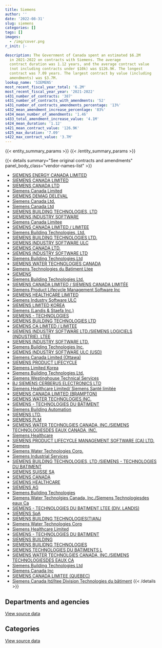```yaml
---
title: Siemens
author: ''
date: '2022-08-31'
slug: siemens
categories: []
tags: []
images:
  - /img/cover.png
r_init: |-
  
description: The Government of Canada spent an estimated $6.2M
  in 2021-2022 on contracts with Siemens. The average
  contract duration was 1.12 years, and the average contract value
  (not including contracts under $10k) was $126.9K. The longest
  contract was 7.09 years. The largest contract by value (including
  amendments) was $3.7M.
lookup_name: 'SIEMENS'
most_recent_fiscal_year_total: '6.2M'
most_recent_fiscal_year_year: '2021-2022'
s431_number_of_contracts: '387'
s431_number_of_contracts_with_amendments: '52'
s431_number_of_contracts_amendments_percentage: '13%'
s432_mean_amendment_increase_percentage: '83%'
s434_mean_number_of_amendments: '1.46'
s433_total_amendment_increase_value: '4.1M'
s424_mean_duration: '1.12'
s421_mean_contract_value: '126.9K'
s425_max_duration: '7.09'
s422_max_contract_value: '3.7M'
---
```


<script src="/rmarkdown-libs/htmlwidgets/htmlwidgets.js"></script>
<link href="/rmarkdown-libs/datatables-css/datatables-crosstalk.css" rel="stylesheet" />
<script src="/rmarkdown-libs/datatables-binding/datatables.js"></script>
<script src="/rmarkdown-libs/jquery/jquery-3.6.0.min.js"></script>
<link href="/rmarkdown-libs/dt-core-bootstrap/css/dataTables.bootstrap.min.css" rel="stylesheet" />
<link href="/rmarkdown-libs/dt-core-bootstrap/css/dataTables.bootstrap.extra.css" rel="stylesheet" />
<script src="/rmarkdown-libs/dt-core-bootstrap/js/jquery.dataTables.min.js"></script>
<script src="/rmarkdown-libs/dt-core-bootstrap/js/dataTables.bootstrap.min.js"></script>
<link href="/rmarkdown-libs/crosstalk/css/crosstalk.min.css" rel="stylesheet" />
<script src="/rmarkdown-libs/crosstalk/js/crosstalk.min.js"></script>
<script src="/rmarkdown-libs/htmlwidgets/htmlwidgets.js"></script>
<link href="/rmarkdown-libs/datatables-css/datatables-crosstalk.css" rel="stylesheet" />
<script src="/rmarkdown-libs/datatables-binding/datatables.js"></script>
<script src="/rmarkdown-libs/jquery/jquery-3.6.0.min.js"></script>
<link href="/rmarkdown-libs/dt-core-bootstrap/css/dataTables.bootstrap.min.css" rel="stylesheet" />
<link href="/rmarkdown-libs/dt-core-bootstrap/css/dataTables.bootstrap.extra.css" rel="stylesheet" />
<script src="/rmarkdown-libs/dt-core-bootstrap/js/jquery.dataTables.min.js"></script>
<script src="/rmarkdown-libs/dt-core-bootstrap/js/dataTables.bootstrap.min.js"></script>
<link href="/rmarkdown-libs/crosstalk/css/crosstalk.min.css" rel="stylesheet" />
<script src="/rmarkdown-libs/crosstalk/js/crosstalk.min.js"></script>

{{< entity_summary_params >}}
{{< /entity_summary_params >}}

{{< details summary="See original contracts and amendments" panel_body_class="vendor-names-list" >}}
- [SIEMENS ENERGY CANADA LIMITED](https://search.open.canada.ca/en/ct/?sort=contract_value_f%20desc&page=1&search_text=%22SIEMENS%20ENERGY%20CANADA%20LIMITED%22)
- [SIEMENS CANADA LIMITED](https://search.open.canada.ca/en/ct/?sort=contract_value_f%20desc&page=1&search_text=%22SIEMENS%20CANADA%20LIMITED%22)
- [SIEMENS CANADA LTD](https://search.open.canada.ca/en/ct/?sort=contract_value_f%20desc&page=1&search_text=%22SIEMENS%20CANADA%20LTD%22)
- [Siemens Canada Limited](https://search.open.canada.ca/en/ct/?sort=contract_value_f%20desc&page=1&search_text=%22Siemens%20Canada%20Limited%22)
- [SIEMENS DEMAG DELEVAL](https://search.open.canada.ca/en/ct/?sort=contract_value_f%20desc&page=1&search_text=%22SIEMENS%20DEMAG%20DELEVAL%22)
- [Siemens Canada Ltd.](https://search.open.canada.ca/en/ct/?sort=contract_value_f%20desc&page=1&search_text=%22Siemens%20Canada%20Ltd.%22)
- [Siemens Canada Ltd](https://search.open.canada.ca/en/ct/?sort=contract_value_f%20desc&page=1&search_text=%22Siemens%20Canada%20Ltd%22)
- [SIEMENS BUILDING TECHNOLOGIES, LTD](https://search.open.canada.ca/en/ct/?sort=contract_value_f%20desc&page=1&search_text=%22SIEMENS%20BUILDING%20TECHNOLOGIES%2c%20LTD%22)
- [SIEMENS INDUSTRY SOFTWARE](https://search.open.canada.ca/en/ct/?sort=contract_value_f%20desc&page=1&search_text=%22SIEMENS%20INDUSTRY%20SOFTWARE%22)
- [Siemens Canada Limitee](https://search.open.canada.ca/en/ct/?sort=contract_value_f%20desc&page=1&search_text=%22Siemens%20Canada%20Limitee%22)
- [SIEMENS CANADA LIMITED / LIMITEE](https://search.open.canada.ca/en/ct/?sort=contract_value_f%20desc&page=1&search_text=%22SIEMENS%20CANADA%20LIMITED%20%2f%20LIMITEE%22)
- [Siemens Building Technologies, Ltd.](https://search.open.canada.ca/en/ct/?sort=contract_value_f%20desc&page=1&search_text=%22Siemens%20Building%20Technologies%2c%20Ltd.%22)
- [SIEMENS BUILDING TECHNOLOGIES LTD.](https://search.open.canada.ca/en/ct/?sort=contract_value_f%20desc&page=1&search_text=%22SIEMENS%20BUILDING%20TECHNOLOGIES%20LTD.%22)
- [SIEMENS INDUSTRY SOFTWARE ULC](https://search.open.canada.ca/en/ct/?sort=contract_value_f%20desc&page=1&search_text=%22SIEMENS%20INDUSTRY%20SOFTWARE%20ULC%22)
- [SIEMENS CANADA LTD.](https://search.open.canada.ca/en/ct/?sort=contract_value_f%20desc&page=1&search_text=%22SIEMENS%20CANADA%20LTD.%22)
- [SIEMENS INDUSTRY SOFTWARE LTD](https://search.open.canada.ca/en/ct/?sort=contract_value_f%20desc&page=1&search_text=%22SIEMENS%20INDUSTRY%20SOFTWARE%20LTD%22)
- [Siemens Building Technologies,Ltd](https://search.open.canada.ca/en/ct/?sort=contract_value_f%20desc&page=1&search_text=%22Siemens%20Building%20Technologies%2cLtd%22)
- [SIEMENS WATER TECHNOLOGIES CANADA](https://search.open.canada.ca/en/ct/?sort=contract_value_f%20desc&page=1&search_text=%22SIEMENS%20WATER%20TECHNOLOGIES%20CANADA%22)
- [Siemens Technologies du Batiment Ltee](https://search.open.canada.ca/en/ct/?sort=contract_value_f%20desc&page=1&search_text=%22Siemens%20Technologies%20du%20Batiment%20Ltee%22)
- [SIEMENS](https://search.open.canada.ca/en/ct/?sort=contract_value_f%20desc&page=1&search_text=%22SIEMENS%22)
- [Siemens Building Technologies Ltd.](https://search.open.canada.ca/en/ct/?sort=contract_value_f%20desc&page=1&search_text=%22Siemens%20Building%20Technologies%20Ltd.%22)
- [SIEMENS CANADA LIMITED / SIEMENS CANADA LIMITÉE](https://search.open.canada.ca/en/ct/?sort=contract_value_f%20desc&page=1&search_text=%22SIEMENS%20CANADA%20LIMITED%20%2f%20SIEMENS%20CANADA%20LIMIT%c3%89E%22)
- [Siemens Product Lifecycle Management Software Inc](https://search.open.canada.ca/en/ct/?sort=contract_value_f%20desc&page=1&search_text=%22Siemens%20Product%20Lifecycle%20Management%20Software%20Inc%22)
- [SIEMENS HEALTHCARE LIMITED](https://search.open.canada.ca/en/ct/?sort=contract_value_f%20desc&page=1&search_text=%22SIEMENS%20HEALTHCARE%20LIMITED%22)
- [Siemens Industry Software ULC](https://search.open.canada.ca/en/ct/?sort=contract_value_f%20desc&page=1&search_text=%22Siemens%20Industry%20Software%20ULC%22)
- [SIEMENS LIMITED KOREA](https://search.open.canada.ca/en/ct/?sort=contract_value_f%20desc&page=1&search_text=%22SIEMENS%20LIMITED%20KOREA%22)
- [Siemens (Landis & Staefa Inc.)](https://search.open.canada.ca/en/ct/?sort=contract_value_f%20desc&page=1&search_text=%22Siemens%20%28Landis%20%26%20Staefa%20Inc.%29%22)
- [SIEMENS - TECHNOLOGIES](https://search.open.canada.ca/en/ct/?sort=contract_value_f%20desc&page=1&search_text=%22SIEMENS%20-%20TECHNOLOGIES%22)
- [SIEMENS BUILDING TECHNOLOGIES LTD](https://search.open.canada.ca/en/ct/?sort=contract_value_f%20desc&page=1&search_text=%22SIEMENS%20BUILDING%20TECHNOLOGIES%20LTD%22)
- [SIEMENS CA LIMITED / LIMITEE](https://search.open.canada.ca/en/ct/?sort=contract_value_f%20desc&page=1&search_text=%22SIEMENS%20CA%20LIMITED%20%2f%20LIMITEE%22)
- [SIEMENS INDUSTRY SOFTWARE LTD./SIEMENS LOGICIELS (INDUSTRIE), LTEE](https://search.open.canada.ca/en/ct/?sort=contract_value_f%20desc&page=1&search_text=%22SIEMENS%20INDUSTRY%20SOFTWARE%20LTD.%2fSIEMENS%20LOGICIELS%20%28INDUSTRIE%29%2c%20LTEE%22)
- [SIEMENS INDUSTRY SOFTWARE LTD.](https://search.open.canada.ca/en/ct/?sort=contract_value_f%20desc&page=1&search_text=%22SIEMENS%20INDUSTRY%20SOFTWARE%20LTD.%22)
- [Siemens Building Technologies Inc.](https://search.open.canada.ca/en/ct/?sort=contract_value_f%20desc&page=1&search_text=%22Siemens%20Building%20Technologies%20Inc.%22)
- [SIEMENS INDUSTRY SOFTWARE ULC (USD)](https://search.open.canada.ca/en/ct/?sort=contract_value_f%20desc&page=1&search_text=%22SIEMENS%20INDUSTRY%20SOFTWARE%20ULC%20%28USD%29%22)
- [Siemens Canada Limited (Ottawa)](https://search.open.canada.ca/en/ct/?sort=contract_value_f%20desc&page=1&search_text=%22Siemens%20Canada%20Limited%20%28Ottawa%29%22)
- [SIEMENS PRODUCT LIFECYCLE](https://search.open.canada.ca/en/ct/?sort=contract_value_f%20desc&page=1&search_text=%22SIEMENS%20PRODUCT%20LIFECYCLE%22)
- [Siemens Limited Korea](https://search.open.canada.ca/en/ct/?sort=contract_value_f%20desc&page=1&search_text=%22Siemens%20Limited%20Korea%22)
- [Siemens Building Technologies,Ltd.](https://search.open.canada.ca/en/ct/?sort=contract_value_f%20desc&page=1&search_text=%22Siemens%20Building%20Technologies%2cLtd.%22)
- [Siemens Westinghouse Technical Services](https://search.open.canada.ca/en/ct/?sort=contract_value_f%20desc&page=1&search_text=%22Siemens%20Westinghouse%20Technical%20Services%22)
- [BJ SIEMENS CERBERUS ELECTRONICS LTD](https://search.open.canada.ca/en/ct/?sort=contract_value_f%20desc&page=1&search_text=%22BJ%20SIEMENS%20CERBERUS%20ELECTRONICS%20LTD%22)
- [Siemens Healthcare Limited/ Siemens Santé limitée](https://search.open.canada.ca/en/ct/?sort=contract_value_f%20desc&page=1&search_text=%22Siemens%20Healthcare%20Limited%2f%20Siemens%20Sant%c3%a9%20limit%c3%a9e%22)
- [SIEMENS CANADA LIMITED (BRAMPTON)](https://search.open.canada.ca/en/ct/?sort=contract_value_f%20desc&page=1&search_text=%22SIEMENS%20CANADA%20LIMITED%20%20%28BRAMPTON%29%22)
- [SIEMENS WATER TECHNOLOGIES INC.](https://search.open.canada.ca/en/ct/?sort=contract_value_f%20desc&page=1&search_text=%22SIEMENS%20WATER%20TECHNOLOGIES%20INC.%22)
- [SIEMENS - TECHNOLOGIES DU BÂTIMENT](https://search.open.canada.ca/en/ct/?sort=contract_value_f%20desc&page=1&search_text=%22SIEMENS%20-%20TECHNOLOGIES%20DU%20B%c3%82TIMENT%22)
- [Siemens Building Automation](https://search.open.canada.ca/en/ct/?sort=contract_value_f%20desc&page=1&search_text=%22Siemens%20Building%20Automation%22)
- [SIEMENS LTD.](https://search.open.canada.ca/en/ct/?sort=contract_value_f%20desc&page=1&search_text=%22SIEMENS%20LTD.%22)
- [SIEMENS PLM](https://search.open.canada.ca/en/ct/?sort=contract_value_f%20desc&page=1&search_text=%22SIEMENS%20PLM%22)
- [SIEMENS WATER TECHNOLGIES CANADA, INC./SIEMENS TECHNOLOGIESDES EAUX CANADA, INC.](https://search.open.canada.ca/en/ct/?sort=contract_value_f%20desc&page=1&search_text=%22SIEMENS%20WATER%20TECHNOLGIES%20CANADA%2c%20INC.%2fSIEMENS%20TECHNOLOGIESDES%20EAUX%20CANADA%2c%20INC.%22)
- [Siemens Healthcare](https://search.open.canada.ca/en/ct/?sort=contract_value_f%20desc&page=1&search_text=%22Siemens%20Healthcare%22)
- [SIEMENS PRODUCT LIFECYCLE MANAGEMENT SOFTWARE (CA) LTD.](https://search.open.canada.ca/en/ct/?sort=contract_value_f%20desc&page=1&search_text=%22SIEMENS%20PRODUCT%20LIFECYCLE%20MANAGEMENT%20SOFTWARE%20%28CA%29%20LTD.%22)
- [Siemens](https://search.open.canada.ca/en/ct/?sort=contract_value_f%20desc&page=1&search_text=%22Siemens%22)
- [Siemens Water Technologies Corp.](https://search.open.canada.ca/en/ct/?sort=contract_value_f%20desc&page=1&search_text=%22Siemens%20Water%20Technologies%20Corp.%22)
- [Siemens Industrial Services](https://search.open.canada.ca/en/ct/?sort=contract_value_f%20desc&page=1&search_text=%22Siemens%20Industrial%20Services%22)
- [SIEMENS BUILDING TECHNOLOGIES, LTD /SIEMENS - TECHNOLOGIES DU BATIMENT](https://search.open.canada.ca/en/ct/?sort=contract_value_f%20desc&page=1&search_text=%22SIEMENS%20BUILDING%20TECHNOLOGIES%2c%20LTD%20%2fSIEMENS%20-%20TECHNOLOGIES%20DU%20BATIMENT%22)
- [SIEMENS SUISSE SA](https://search.open.canada.ca/en/ct/?sort=contract_value_f%20desc&page=1&search_text=%22SIEMENS%20SUISSE%20SA%22)
- [SIEMENS CANADA](https://search.open.canada.ca/en/ct/?sort=contract_value_f%20desc&page=1&search_text=%22SIEMENS%20CANADA%22)
- [SIEMENS HEALTHCARE](https://search.open.canada.ca/en/ct/?sort=contract_value_f%20desc&page=1&search_text=%22SIEMENS%20HEALTHCARE%22)
- [SIEMENS AG](https://search.open.canada.ca/en/ct/?sort=contract_value_f%20desc&page=1&search_text=%22SIEMENS%20AG%22)
- [Siemens Building Technologies](https://search.open.canada.ca/en/ct/?sort=contract_value_f%20desc&page=1&search_text=%22Siemens%20Building%20Technologies%22)
- [Siemens Water Technolgies Canada, Inc./Siemens Technologiesdes eaux Ca](https://search.open.canada.ca/en/ct/?sort=contract_value_f%20desc&page=1&search_text=%22Siemens%20Water%20Technolgies%20Canada%2c%20Inc.%2fSiemens%20Technologiesdes%20eaux%20Ca%22)
- [SIEMENS - TECHNOLOGIES DU BATIMENT LTEE (DIV. LANDIS)](https://search.open.canada.ca/en/ct/?sort=contract_value_f%20desc&page=1&search_text=%22SIEMENS%20-%20TECHNOLOGIES%20DU%20BATIMENT%20LTEE%20%28DIV.%20LANDIS%29%22)
- [SIEMENS SpA](https://search.open.canada.ca/en/ct/?sort=contract_value_f%20desc&page=1&search_text=%22SIEMENS%20SpA%22)
- [SIEMENS BUILDING TECHNOLOGIES(TIANJ](https://search.open.canada.ca/en/ct/?sort=contract_value_f%20desc&page=1&search_text=%22SIEMENS%20BUILDING%20TECHNOLOGIES%28TIANJ%22)
- [Siemens Water Technologies Corp](https://search.open.canada.ca/en/ct/?sort=contract_value_f%20desc&page=1&search_text=%22Siemens%20Water%20Technologies%20Corp%22)
- [Siemens Healthcare Limited](https://search.open.canada.ca/en/ct/?sort=contract_value_f%20desc&page=1&search_text=%22Siemens%20Healthcare%20Limited%22)
- [SIEMENS - TECHNOLOGIES DU BATIMENT](https://search.open.canada.ca/en/ct/?sort=contract_value_f%20desc&page=1&search_text=%22SIEMENS%20-%20TECHNOLOGIES%20DU%20BATIMENT%22)
- [SIEMENS BUILDING](https://search.open.canada.ca/en/ct/?sort=contract_value_f%20desc&page=1&search_text=%22SIEMENS%20BUILDING%22)
- [SIEMENS BUILIDNG TECHNOLOGIES](https://search.open.canada.ca/en/ct/?sort=contract_value_f%20desc&page=1&search_text=%22SIEMENS%20BUILIDNG%20TECHNOLOGIES%22)
- [SIEMENS TECHNOLOGIES DU BATIMENTS L](https://search.open.canada.ca/en/ct/?sort=contract_value_f%20desc&page=1&search_text=%22SIEMENS%20TECHNOLOGIES%20DU%20BATIMENTS%20L%22)
- [SIEMENS WATER TECHNOLGIES CANADA, INC./SIEMENS TECHNOLOGIESDES EAUX CA](https://search.open.canada.ca/en/ct/?sort=contract_value_f%20desc&page=1&search_text=%22SIEMENS%20WATER%20TECHNOLGIES%20CANADA%2c%20INC.%2fSIEMENS%20TECHNOLOGIESDES%20EAUX%20CA%22)
- [Siemens Building Technologies Ltd](https://search.open.canada.ca/en/ct/?sort=contract_value_f%20desc&page=1&search_text=%22Siemens%20Building%20Technologies%20Ltd%22)
- [Siemens Canada Inc](https://search.open.canada.ca/en/ct/?sort=contract_value_f%20desc&page=1&search_text=%22Siemens%20Canada%20Inc%22)
- [SIEMENS CANADA LIMITEE (QUEBEC)](https://search.open.canada.ca/en/ct/?sort=contract_value_f%20desc&page=1&search_text=%22SIEMENS%20CANADA%20LIMITEE%20%28QUEBEC%29%22)
- [Siemens Canada ltd/ltee Division Technologies du bâtiment](https://search.open.canada.ca/en/ct/?sort=contract_value_f%20desc&page=1&search_text=%22Siemens%20Canada%20ltd%2fltee%20Division%20Technologies%20du%20b%c3%a2timent%22)
{{< /details >}}

## Departments and agencies

<div id="htmlwidget-1" style="width:100%;height:auto;" class="datatables html-widget"></div>
<script type="application/json" data-for="htmlwidget-1">{"x":{"style":"bootstrap","filter":"none","vertical":false,"data":[["<a href=\"/departments/aafc-aac/\">Agriculture and Agri-Food Canada<\/a>","<a href=\"/departments/cfia-acia/\">Canadian Food Inspection Agency<\/a>","<a href=\"/departments/csa-asc/\">Canadian Space Agency<\/a>","<a href=\"/departments/csc-scc/\">Correctional Service of Canada<\/a>","<a href=\"/departments/dfatd-maecd/\">Global Affairs Canada<\/a>","<a href=\"/departments/dfo-mpo/\">Fisheries and Oceans Canada<\/a>","<a href=\"/departments/dnd-mdn/\">National Defence<\/a>","<a href=\"/departments/hc-sc/\">Health Canada<\/a>","<a href=\"/departments/isc-sac/\">Indigenous Services Canada<\/a>","<a href=\"/departments/nrc-cnrc/\">National Research Council Canada<\/a>","<a href=\"/departments/nrcan-rncan/\">Natural Resources Canada<\/a>","<a href=\"/departments/pch/\">Canadian Heritage<\/a>","<a href=\"/departments/phac-aspc/\">Public Health Agency of Canada<\/a>","<a href=\"/departments/pwgsc-tpsgc/\">Public Services and Procurement Canada<\/a>"],[239701.22,null,158616.61,928862.94,27170.54,341876.6,74323.01,52775.4,null,581050.48,4733.41,104220.34,22083.46,2337721.51],[202408.51,39796.9,159051.17,825280.69,49004.27,271184.25,257776.14,176507.29,9518.6,450395.47,1984.14,93654.64,27259.53,2529744.62],[154141.97,null,180558.55,1478100.84,246975,1772911.46,206509.9,133027.02,68852.99,968125.24,6291.91,96900.89,58050.17,2505863.58],[258770.76,null,126393.23,676700.74,56114.82,1241888.4,121474.5,80681.38,57972.1,813127.68,69448.02,96900.89,85585.85,2499982.66]],"container":"<table class=\"table table-striped table-hover row-border order-column display\">\n  <thead>\n    <tr>\n      <th>Department<\/th>\n      <th>2018-2019<\/th>\n      <th>2019-2020<\/th>\n      <th>2020-2021<\/th>\n      <th>2021-2022<\/th>\n    <\/tr>\n  <\/thead>\n<\/table>","options":{"order":[[4,"desc"]],"pageLength":10,"autoWidth":true,"columnDefs":[{"targets":1,"render":"function(data, type, row, meta) {\n    return type !== 'display' ? data : DTWidget.formatCurrency(data, \"$\", 2, 3, \",\", \".\", true, null);\n  }"},{"targets":2,"render":"function(data, type, row, meta) {\n    return type !== 'display' ? data : DTWidget.formatCurrency(data, \"$\", 2, 3, \",\", \".\", true, null);\n  }"},{"targets":3,"render":"function(data, type, row, meta) {\n    return type !== 'display' ? data : DTWidget.formatCurrency(data, \"$\", 2, 3, \",\", \".\", true, null);\n  }"},{"targets":4,"render":"function(data, type, row, meta) {\n    return type !== 'display' ? data : DTWidget.formatCurrency(data, \"$\", 2, 3, \",\", \".\", true, null);\n  }"},{"width":"16%","targets":[1,2,3,4]},{"className":"dt-right","targets":[1,2,3,4]}],"orderClasses":false}},"evals":["options.columnDefs.0.render","options.columnDefs.1.render","options.columnDefs.2.render","options.columnDefs.3.render"],"jsHooks":[]}</script>
<p class="text-right">
<a href="https://github.com/GoC-Spending/contracts-data/tree/main/data/out/vendors/siemens/summary_by_fiscal_year_by_department.csv" class="source-data-link btn btn-link">View source data</a>
</p>

## Categories

<div id="htmlwidget-2" style="width:100%;height:auto;" class="datatables html-widget"></div>
<script type="application/json" data-for="htmlwidget-2">{"x":{"style":"bootstrap","filter":"none","vertical":false,"data":[["<a href=\"/categories/facilities_and_construction/\">Facilities and construction<\/a>","<a href=\"/categories/defence/\">Defence<\/a>","<a href=\"/categories/professional_services/\">Professional services<\/a>","<a href=\"/categories/information_technology/\">Information technology<\/a>","<a href=\"/categories/medical/\">Medical<\/a>","<a href=\"/categories/transportation_and_logistics/\">Transportation and logistics<\/a>","<a href=\"/categories/industrial_products_and_services/\">Industrial products and services<\/a>","<a href=\"/categories/security_and_protection/\">Security and protection<\/a>","<a href=\"/categories/human_capital/\">Human capital<\/a>"],[2197532.67,1220.17,304059.78,338595.25,null,318301.6,798724.44,891126.57,23575],[2000670.23,147640.84,225648.22,420063.86,87004.42,271184.25,737323.91,1204030.49,null],[2857831.95,null,261333.5,617210.62,10948.15,1772911.46,1107091.9,1248981.94,null],[2011186.56,null,95346.74,401288.3,null,1241888.4,906450.69,1528880.34,null]],"container":"<table class=\"table table-striped table-hover row-border order-column display\">\n  <thead>\n    <tr>\n      <th>Category<\/th>\n      <th>2018-2019<\/th>\n      <th>2019-2020<\/th>\n      <th>2020-2021<\/th>\n      <th>2021-2022<\/th>\n    <\/tr>\n  <\/thead>\n<\/table>","options":{"order":[[4,"desc"]],"dom":"t","pageLength":30,"autoWidth":true,"columnDefs":[{"targets":1,"render":"function(data, type, row, meta) {\n    return type !== 'display' ? data : DTWidget.formatCurrency(data, \"$\", 2, 3, \",\", \".\", true, null);\n  }"},{"targets":2,"render":"function(data, type, row, meta) {\n    return type !== 'display' ? data : DTWidget.formatCurrency(data, \"$\", 2, 3, \",\", \".\", true, null);\n  }"},{"targets":3,"render":"function(data, type, row, meta) {\n    return type !== 'display' ? data : DTWidget.formatCurrency(data, \"$\", 2, 3, \",\", \".\", true, null);\n  }"},{"targets":4,"render":"function(data, type, row, meta) {\n    return type !== 'display' ? data : DTWidget.formatCurrency(data, \"$\", 2, 3, \",\", \".\", true, null);\n  }"},{"width":"16%","targets":[1,2,3,4]},{"className":"dt-right","targets":[1,2,3,4]}],"orderClasses":false,"lengthMenu":[10,25,30,50,100]}},"evals":["options.columnDefs.0.render","options.columnDefs.1.render","options.columnDefs.2.render","options.columnDefs.3.render"],"jsHooks":[]}</script>
<p class="text-right">
<a href="https://github.com/GoC-Spending/contracts-data/tree/main/data/out/vendors/siemens/summary_by_fiscal_year_by_category.csv" class="source-data-link btn btn-link">View source data</a>
</p>
